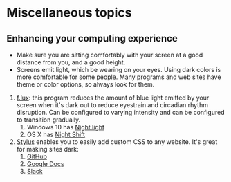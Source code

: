 # Miscellaneous topics

## Enhancing your computing experience

* Make sure you are sitting comfortably with your screen at a good distance from you, and a good height.
* Screens emit light, which be wearing on your eyes. Using dark colors is more comfortable for some people. Many programs and web sites have theme or color options, so always look for them.

1. [f.lux](https://justgetflux.com/): this program reduces the amount of blue light emitted by your screen when it's dark out to reduce eyestrain and circadian rhythm disruption. Can be configured to varying intensity and can be configured to transition gradually.
	1. Windows 10 has [Night light](https://support.microsoft.com/en-us/help/4027563/windows-10-set-your-display-for-night-time)
	1. OS X has [Night Shift](https://support.apple.com/en-us/HT207513)
1. [Stylus](https://chrome.google.com/webstore/detail/stylus/clngdbkpkpeebahjckkjfobafhncgmne) enables you to easily add custom CSS to any website. It's great for making sites dark:
	1. [GitHub](https://userstyles.org/styles/37035/github-dark)
	1. [Google Docs](https://userstyles.org/styles/120097/google-docs-dark-ui)
	1. [Slack](https://userstyles.org/styles/141914/slack-dark-n-flat)
